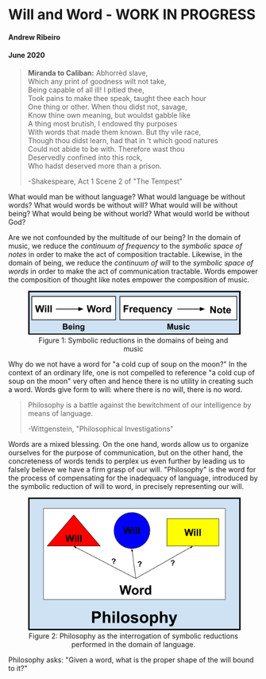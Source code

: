# Will and Word - WORK IN PROGRESS 
#### Andrew Ribeiro 
#### June 2020

> **Miranda to Caliban:** Abhorrèd slave,<br/>
Which any print of goodness wilt not take,<br/>
Being capable of all ill! I pitied thee,<br/>
Took pains to make thee speak, taught thee each hour<br/>
One thing or other. When thou didst not, savage,<br/>
Know thine own meaning, but wouldst gabble like<br/>
A thing most brutish, I endowed thy purposes<br/>
With words that made them known. But thy vile race,<br/>
Though thou didst learn, had that in ’t which good natures<br/>
Could not abide to be with. Therefore wast thou<br/>
Deservedly confined into this rock,<br/>
Who hadst deserved more than a prison.
>
>-Shakespeare, Act 1 Scene 2 of "The Tempest"

What would man be without language? What would language be without words? What would words be without will? What would will be without being? What would being be without world? What would world be without God? 

Are we not confounded by the multitude of our being? In the domain of music, we reduce the *continuum of frequency* to the *symbolic space of notes* in order to make the act of composition tractable. Likewise, in the domain of being, we reduce the *continuum of will* to the *symbolic space of words* in order to make the act of communication tractable. Words empower the composition of thought like notes empower the composition of music.

<center>
<figure class="image">
  <img src="img/word_notes.png" alt="Three-Lego System" style="border: 2px black solid;">
  <figcaption>Figure 1: Symbolic reductions in the domains of being and music </figcaption>  
</figure>
</center>

Why do we not have a word for "a cold cup of soup on the moon?" In the context of an ordinary life, one is not compelled to reference "a cold cup of soup on the moon" very often and hence there is no utility in creating such a word. Words give form to will: where there is no will, there is no word. 

> Philosophy is a battle against the bewitchment of our intelligence by means of language.
>
>-Wittgenstein, "Philosophical Investigations" 

Words are a mixed blessing. On the one hand, words allow us to organize ourselves for the purpose of communication, but on the other hand, the concreteness of words tends to perplex us even further by leading us to falsely believe we have a firm grasp of our will. "Philosophy" is the word for the process of compensating for the inadequacy of language, introduced by the symbolic reduction of will to word, in precisely representing our will.

<center>
<figure class="image">
  <img src="img/philosophy_word_will.png" alt="Three-Lego System" style="border: 2px black solid;">
  <figcaption>Figure 2: Philosophy as the interrogation of symbolic reductions performed in the domain of language. </figcaption>  
</figure>
</center>

 Philosophy asks: "Given a word, what is the proper shape of the will bound to it?"
